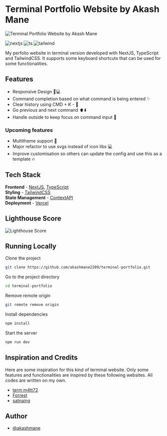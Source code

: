 # Terminal Portfolio Website by Akash Mane

![Terminal Portfolio Website by Akash Mane](https://user-images.githubusercontent.com/49873780/235299267-faf55135-e0aa-458c-b346-3d968653a7a0.gif)

![nextjs](https://img.shields.io/badge/nextjs-000000?style=for-the-badge&logo=vercel&logoColor=white)
![ts](https://img.shields.io/badge/TypeScript-007ACC?style=for-the-badge&logo=typescript&logoColor=white)
![tailwind](https://img.shields.io/badge/Tailwind_CSS-38B2AC?style=for-the-badge&logo=tailwind-css&logoColor=white)

My perfolio website in terminal version developed with NextJS, TypeScript and TailwindCSS. It supports some keyboard shortcuts that can be used for some functionalities.

## Features

- Responsive Design 📱💻
- Command completion based on what command is being entered ✨
- Clear history using CMD + K - 📜
- Go previous and next command ⬆️⬇️
- Handle outside to keep focus on command input 👀

### Upcoming features

- Multitheme support 🎨
- Major refactor to use svgs instead of icon libs 💻
- Improve customisation so others can update the config and use this as a template 🔥

## Tech Stack

**Frontend** - [NextJS](https://nextjs.org/), [TypeScript](https://www.typescriptlang.org/)  
**Styling** - [TailwindCSS](https://tailwindcss.com/)  
**State Management** - [ContextAPI](https://reactjs.org/docs/context.html)  
**Deployment** - [Vercel](https://vercel.com/)

## Lighthouse Score

![Lighthouse Score](https://user-images.githubusercontent.com/49873780/235298881-b1d10f5f-d312-40b7-b723-a96566b87167.jpg)

## Running Locally

Clone the project

```bash
git clone https://github.com/akashmane2209/terminal-portfolio.git
```

Go to the project directory

```bash
cd terminal-portfolio
```

Remove remote origin

```bash
git remote remove origin
```

Install dependencies

```bash
npm install
```

Start the server

```bash
npm run dev
```

## Inspiration and Credits

Here are some inspiration for this kind of terminal website. Only some features and functionalities are inspired by these following websites. All codes are written on my own.

- [term m4tt72](https://term.m4tt72.com/)
- [Forrest](https://fkcodes.com/)
- [satnaing](https://terminal.satnaing.dev/)

## Author

- [@akashmane](linkedin.com/in/akash-anand-mane)
